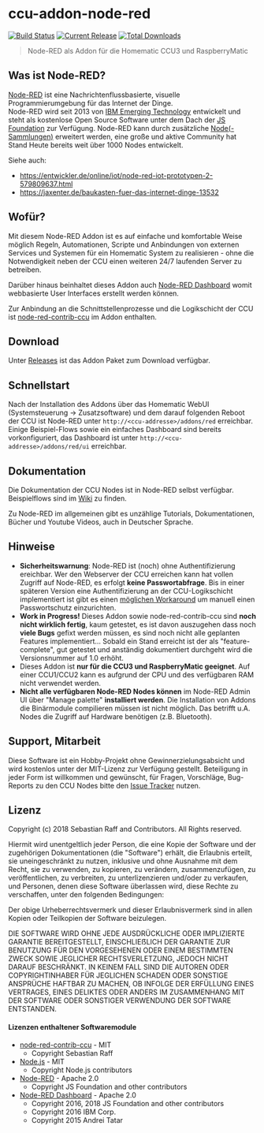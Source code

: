 # ccu-addon-node-red

[![Build Status](https://travis-ci.org/hobbyquaker/ccu-addon-node-red.svg?branch=master)](https://travis-ci.org/hobbyquaker/ccu-addon-node-red)
[![Current Release](https://img.shields.io/github/release/hobbyquaker/ccu-addon-node-red.svg)](https://github.com/hobbyquaker/ccu-addon-node-red/releases/latest)
[![Total Downloads](https://img.shields.io/github/downloads/hobbyquaker/ccu-addon-node-red/total.svg)]()

> Node-RED als Addon für die Homematic CCU3 und RaspberryMatic

## Was ist Node-RED?

[Node-RED](https://nodered.org/about/) ist eine Nachrichtenflussbasierte, visuelle Programmierumgebung für das Internet 
der Dinge.  
Node-RED wird seit 2013 von [IBM Emerging Technology](https://emerging-technology.co.uk/technologies/) 
entwickelt und steht als kostenlose Open Source Software unter dem Dach der [JS Foundation](https://js.foundation/) zur 
Verfügung. Node-RED kann durch zusätzliche [Node(-Sammlungen)](https://flows.nodered.org) erweitert werden, eine große 
und aktive Community hat Stand Heute bereits weit über 1000 Nodes entwickelt.

Siehe auch:
* https://entwickler.de/online/iot/node-red-iot-prototypen-2-579809637.html
* https://jaxenter.de/baukasten-fuer-das-internet-dinge-13532


## Wofür?

Mit diesem Node-RED Addon ist es auf einfache und komfortable Weise möglich Regeln, Automationen, Scripte und 
Anbindungen von externen Services und Systemen für ein Homematic System zu realisieren - ohne die Notwendigkeit neben 
der CCU einen weiteren 24/7 laufenden Server zu betreiben.

Darüber hinaus beinhaltet dieses Addon auch [Node-RED Dashboard](https://github.com/node-red/node-red-dashboard) womit
webbasierte User Interfaces erstellt werden können. 

Zur Anbindung an die Schnittstellenprozesse und die Logikschicht der 
CCU ist [node-red-contrib-ccu](https://github.com/hobbyquaker/node-red-contrib-ccu) im Addon enthalten. 


## Download

Unter [Releases](https://github.com/hobbyquaker/ccu-addon-node-red/releases) ist das Addon Paket zum Download verfügbar.


## Schnellstart

Nach der Installation des Addons über das Homematic WebUI (Systemsteuerung -> Zusatzsoftware) und dem darauf folgenden 
Reboot der CCU ist Node-RED unter `http://<ccu-addresse>/addons/red` erreichbar. Einige Beispiel-Flows sowie ein 
einfaches Dashboard sind bereits vorkonfiguriert, das Dashboard ist unter `http://<ccu-addresse>/addons/red/ui` 
erreichbar.


## Dokumentation

Die Dokumentation der CCU Nodes ist in Node-RED selbst verfügbar. Beispielflows sind im 
[Wiki](https://github.com/hobbyquaker/ccu-addon-node-red/wiki/Flows) zu finden.

Zu Node-RED im allgemeinen gibt es unzählige Tutorials, Dokumentationen, Bücher und Youtube Videos, auch in Deutscher 
Sprache.


## Hinweise

* __Sicherheitswarnung__: Node-RED ist (noch) ohne Authentifizierung ereichbar. Wer den Webserver der CCU erreichen
kann hat vollen Zugriff auf Node-RED, es erfolgt __keine Passwortabfrage__. Bis in einer späteren Version eine 
Authentifizierung an der CCU-Logikschicht implementiert ist gibt es einen 
[möglichen Workaround](https://github.com/hobbyquaker/ccu-addon-node-red/wiki/Passwort) um manuell einen Passwortschutz
einzurichten.
* __Work in Progress!__ Dieses Addon sowie node-red-contrib-ccu sind __noch nicht wirklich fertig__, kaum getestet, 
es ist davon auszugehen dass noch __viele Bugs__ gefixt werden müssen, es sind noch nicht alle geplanten Features 
implementiert... Sobald ein Stand erreicht ist der als "feature-complete", gut getestet und anständig dokumentiert
durchgeht wird die Versionsnummer auf 1.0 erhöht.
* Dieses Addon ist __nur für die CCU3 und RaspberryMatic geeignet__. Auf einer CCU1/CCU2 kann es aufgrund der CPU und 
des verfügbaren RAM nicht verwendet werden.
* __Nicht alle verfügbaren Node-RED Nodes können__ im Node-RED Admin UI über "Manage palette" __installiert werden__. 
Die Installation von Addons die Binärmodule compilieren müssen ist nicht möglich. Das betrifft u.A. Nodes die Zugriff 
auf Hardware benötigen (z.B. Bluetooth).


## Support, Mitarbeit

Diese Software ist ein Hobby-Projekt ohne Gewinnerzielungsabsicht und wird kostenlos unter der MIT-Lizenz zur
Verfügung gestellt. Beteiligung in jeder Form ist willkommen und gewünscht, für Fragen, Vorschläge, Bug-Reports zu den
CCU Nodes bitte den [Issue Tracker](https://github.com/hobbyquaker/ccu-addon-node-red/issues) nutzen.


## Lizenz

Copyright (c) 2018 Sebastian Raff and Contributors. All Rights reserved.

Hiermit wird unentgeltlich jeder Person, die eine Kopie der Software und der zugehörigen Dokumentationen (die
"Software") erhält, die Erlaubnis erteilt, sie uneingeschränkt zu nutzen, inklusive und ohne Ausnahme mit dem Recht, sie
zu verwenden, zu kopieren, zu verändern, zusammenzufügen, zu veröffentlichen, zu verbreiten, zu unterlizenzieren 
und/oder zu verkaufen, und Personen, denen diese Software überlassen wird, diese Rechte zu verschaffen, unter den 
folgenden Bedingungen:

Der obige Urheberrechtsvermerk und dieser Erlaubnisvermerk sind in allen Kopien oder Teilkopien der Software beizulegen.

DIE SOFTWARE WIRD OHNE JEDE AUSDRÜCKLICHE ODER IMPLIZIERTE GARANTIE BEREITGESTELLT, EINSCHLIEẞLICH DER GARANTIE ZUR 
BENUTZUNG FÜR DEN VORGESEHENEN ODER EINEM BESTIMMTEN ZWECK SOWIE JEGLICHER RECHTSVERLETZUNG, JEDOCH NICHT DARAUF 
BESCHRÄNKT. IN KEINEM FALL SIND DIE AUTOREN ODER COPYRIGHTINHABER FÜR JEGLICHEN SCHADEN ODER SONSTIGE ANSPRÜCHE HAFTBAR
ZU MACHEN, OB INFOLGE DER ERFÜLLUNG EINES VERTRAGES, EINES DELIKTES ODER ANDERS IM ZUSAMMENHANG MIT DER SOFTWARE ODER 
SONSTIGER VERWENDUNG DER SOFTWARE ENTSTANDEN.


#### Lizenzen enthaltener Softwaremodule

* [node-red-contrib-ccu](https://github.com/hobbyquaker/node-red-contrib-ccu) - MIT 
  * Copyright Sebastian Raff
* [Node.js](https://github.com/nodejs/node/blob/master/LICENSE) - MIT 
  * Copyright Node.js contributors
* [Node-RED](https://github.com/node-red/node-red/blob/master/LICENSE) - Apache 2.0 
  * Copyright JS Foundation and other contributors
* [Node-RED Dashboard](https://github.com/node-red/node-red-dashboard/blob/master/LICENSE) - Apache 2.0 
  * Copyright 2016, 2018 JS Foundation and other contributors
  * Copyright 2016 IBM Corp.
  * Copyright 2015 Andrei Tatar
